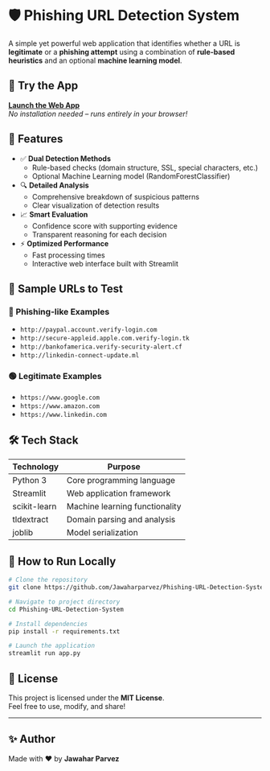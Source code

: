 # 🛡️ Phishing URL Detection System

A simple yet powerful web application that identifies whether a URL is **legitimate** or a **phishing attempt** using a combination of **rule-based heuristics** and an optional **machine learning model**.

## 🚀 Try the App

**[Launch the Web App](https://phishing-url-detection-system-byparvez.streamlit.app/)**  
*No installation needed – runs entirely in your browser!*

## 📌 Features

- ✅ **Dual Detection Methods**
  - Rule-based checks (domain structure, SSL, special characters, etc.)
  - Optional Machine Learning model (RandomForestClassifier)
- 🔍 **Detailed Analysis**
  - Comprehensive breakdown of suspicious patterns
  - Clear visualization of detection results
- 📈 **Smart Evaluation**
  - Confidence score with supporting evidence
  - Transparent reasoning for each decision
- ⚡ **Optimized Performance**
  - Fast processing times
  - Interactive web interface built with Streamlit

## 🧪 Sample URLs to Test

### 🔴 Phishing-like Examples
- `http://paypal.account.verify-login.com`
- `http://secure-appleid.apple.com.verify-login.tk`
- `http://bankofamerica.verify-security-alert.cf`
- `http://linkedin-connect-update.ml`

### 🟢 Legitimate Examples
- `https://www.google.com`
- `https://www.amazon.com`
- `https://www.linkedin.com`

## 🛠️ Tech Stack

| Technology | Purpose |
|------------|---------|
| Python 3 | Core programming language |
| Streamlit | Web application framework |
| scikit-learn | Machine learning functionality |
| tldextract | Domain parsing and analysis |
| joblib | Model serialization |

## 📁 How to Run Locally

```bash
# Clone the repository
git clone https://github.com/Jawaharparvez/Phishing-URL-Detection-System.git

# Navigate to project directory
cd Phishing-URL-Detection-System

# Install dependencies
pip install -r requirements.txt

# Launch the application
streamlit run app.py
```

## 📜 License

This project is licensed under the **MIT License**.  
Feel free to use, modify, and share!

---

## ✨ Author

Made with ❤️ by **Jawahar Parvez**
